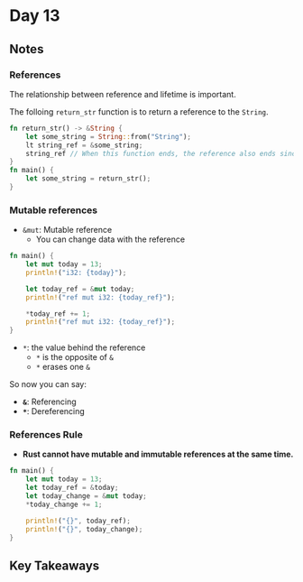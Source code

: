 # Day 13

## Notes

### References

The relationship between reference and lifetime is important.

The folloing `return_str` function is to return a reference to the `String`.

```rust
fn return_str() -> &String {
    let some_string = String::from("String");
    lt string_ref = &some_string;
    string_ref // When this function ends, the reference also ends since some_string lives during this function.
}
fn main() {
    let some_string = return_str();
}
```

### Mutable references

- `&mut`: Mutable reference
  - You can change data with the reference

```rust
fn main() {
    let mut today = 13;
    println!("i32: {today}");

    let today_ref = &mut today;
    println!("ref mut i32: {today_ref}");

    *today_ref += 1;
    println!("ref mut i32: {today_ref}");
}
```

- `*`: the value behind the reference
  - `*` is the opposite of `&`
  - `*` erases one `&`

So now you can say:

- **`&`**: Referencing
- **`*`**: Dereferencing

### References Rule

- **Rust cannot have mutable and immutable references at the same time.**

```rust
fn main() {
    let mut today = 13;
    let today_ref = &today;
    let today_change = &mut today;
    *today_change += 1;

    println!("{}", today_ref);
    println!("{}", today_change);
}
```

## Key Takeaways
